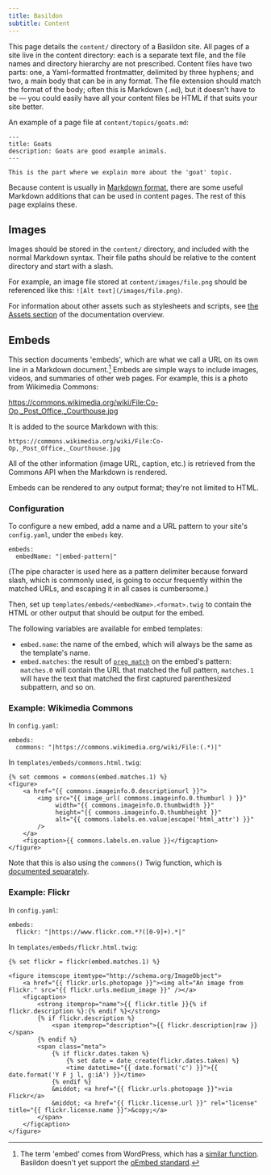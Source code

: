 ```yaml
---
title: Basildon
subtitle: Content
---
```


This page details the `content/` directory of a Basildon site.
All pages of a site live in the content directory:
each is a separate text file, and the file names and directory hierarchy are not prescribed.
Content files have two parts: one, a Yaml-formatted frontmatter, delimited by three hyphens; and two, a main body that can be in any format.
The file extension should match the format of the body; often this is Markdown (`.md`), but it doesn't have to be
— you could easily have all your content files be HTML if that suits your site better.

An example of a page file at `content/topics/goats.md`:

    ---
    title: Goats
    description: Goats are good example animals.
    ---
    
    This is the part where we explain more about the 'goat' topic.

Because content is usually in [Markdown format](https://www.markdownguide.org/getting-started/),
there are some useful Markdown additions that can be used in content pages.
The rest of this page explains these.

## Images

Images should be stored in the `content/` directory,
and included with the normal Markdown syntax.
Their file paths should be relative to the content directory and start with a slash.

For example, an image file stored at `content/images/file.png`
should be referenced like this: `![Alt text](/images/file.png)`.

For information about other assets such as stylesheets and scripts,
see [the Assets section](index.html) of the documentation overview.

## Embeds

This section documents 'embeds', which are what we call a URL on its own line in a Markdown document.[^embed]
Embeds are simple ways to include images, videos, and summaries of other web pages.
For example, this is a photo from Wikimedia Commons:

https://commons.wikimedia.org/wiki/File:Co-Op,_Post_Office,_Courthouse.jpg

It is added to the source Markdown with this:

    https://commons.wikimedia.org/wiki/File:Co-Op,_Post_Office,_Courthouse.jpg

All of the other information (image URL, caption, etc.) is retrieved from the Commons API when the Markdown is rendered.

Embeds can be rendered to any output format; they're not limited to HTML.

[^embed]: The term 'embed' comes from WordPress,
which has a [similar function](https://wordpress.org/support/article/embeds/).
Basildon doesn't yet support the [oEmbed standard](https://oembed.com/).

### Configuration

To configure a new embed, add a name and a URL pattern to your site's `config.yaml`, under the `embeds` key.

    embeds:
      embedName: "|embed-pattern|"

(The pipe character is used here as a pattern delimiter because forward slash, which is commonly used,
is going to occur frequently within the matched URLs, and escaping it in all cases is cumbersome.)

Then, set up `templates/embeds/<embedName>.<format>.twig` to contain the HTML or other output that should be output for the embed. 

The following variables are available for embed templates:

* `embed.name`: the name of the embed, which will always be the same as the template's name.
* `embed.matches`: the result of [`preg_match`](https://www.php.net/manual/en/function.preg-match.php) on the embed's pattern:
  `matches.0` will contain the URL that matched the full pattern,
  `matches.1` will have the text that matched the first captured parenthesized subpattern, and so on.

### Example: Wikimedia Commons

In `config.yaml`:

    embeds:
      commons: "|https://commons.wikimedia.org/wiki/File:(.*)|"

In `templates/embeds/commons.html.twig`:

    {% set commons = commons(embed.matches.1) %}
    <figure>
        <a href="{{ commons.imageinfo.0.descriptionurl }}">
            <img src="{{ image_url( commons.imageinfo.0.thumburl ) }}"
                 width="{{ commons.imageinfo.0.thumbwidth }}"
                 height="{{ commons.imageinfo.0.thumbheight }}"
                 alt="{{ commons.labels.en.value|escape('html_attr') }}"
            />
        </a>
        <figcaption>{{ commons.labels.en.value }}</figcaption>
    </figure>

Note that this is also using the `commons()` Twig function, which is [documented separately](./templates.html).

### Example: Flickr

In `config.yaml`:

    embeds:
      flickr: "|https://www.flickr.com.*?([0-9]+).*|"

In `templates/embeds/flickr.html.twig`:

    {% set flickr = flickr(embed.matches.1) %}
    
    <figure itemscope itemtype="http://schema.org/ImageObject">
        <a href="{{ flickr.urls.photopage }}"><img alt="An image from Flickr." src="{{ flickr.urls.medium_image }}" /></a>
        <figcaption>
            <strong itemprop="name">{{ flickr.title }}{% if flickr.description %}:{% endif %}</strong>
            {% if flickr.description %}
                <span itemprop="description">{{ flickr.description|raw }}</span>
            {% endif %}
            <span class="meta">
                {% if flickr.dates.taken %}
                    {% set date = date_create(flickr.dates.taken) %}
                    <time datetime="{{ date.format('c') }}">{{ date.format('Y F j l, g:iA') }}</time>
                {% endif %}
                &middot; <a href="{{ flickr.urls.photopage }}">via Flickr</a>
                &middot; <a href="{{ flickr.license.url }}" rel="license" title="{{ flickr.license.name }}">&copy;</a>
            </span>
        </figcaption>
    </figure>

